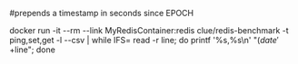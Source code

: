 #prepends a timestamp in seconds since EPOCH

docker run -it --rm --link MyRedisContainer:redis clue/redis-benchmark -t ping,set,get -l --csv | while IFS= read -r line; do printf '%s,%s\n' "$(date '+%s')" "$line"; done
